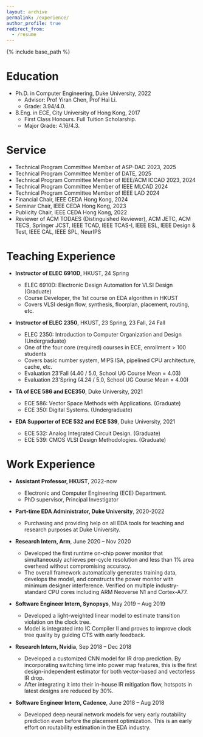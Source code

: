 ```yaml
---
layout: archive
permalink: /experience/
author_profile: true
redirect_from:
  - /resume
---
```


{% include base_path %}

Education
======
* Ph.D. in Computer Engineering, Duke University, 2022 
    * Advisor: Prof Yiran Chen, Prof Hai Li. 
    * Grade: 3.94/4.0. 
* B.Eng. in ECE, City University of Hong Kong, 2017
    * First Class Honours. Full Tuition Scholarship.  
    * Major Grade: 4.16/4.3. 

Service
======
* Technical Program Committee Member of ASP-DAC 2023, 2025  
* Technical Program Committee Member of DATE, 2025  
* Technical Program Committee Member of IEEE/ACM ICCAD 2023, 2024 
* Technical Program Committee Member of IEEE MLCAD 2024
* Technical Program Committee Member of IEEE LAD 2024
* Financial Chair, IEEE CEDA Hong Kong, 2024  
* Seminar Chair, IEEE CEDA Hong Kong, 2023
* Publicity Chair, IEEE CEDA Hong Kong, 2022
* Reviewer of ACM TODAES (Distinguished Reviewer), ACM JETC, ACM TECS, Springer JCST, IEEE TCAD, IEEE TCAS-I, IEEE ESL, IEEE Design & Test, IEEE CAL, IEEE SPL, NeurIPS 

Teaching Experience
======
* **Instructor of ELEC 6910D**, HKUST, 24 Spring 
    * ELEC 6910D: Electronic Design Automation for VLSI Design (Graduate)
    * Course Developer, the 1st course on EDA algorithm in HKUST   
    * Covers VLSI design flow, synthesis, floorplan, placement, routing, etc.  

* **Instructor of ELEC 2350**, HKUST, 23 Spring, 23 Fall, 24 Fall   
    * ELEC 2350: Introduction to Computer Organization and Design (Undergraduate)
    * One of the four core (required) courses in ECE, enrollment > 100 students   
    * Covers basic number system, MIPS ISA, pipelined CPU architecture, cache, etc.   
    * Evaluation 23'Fall (4.40 / 5.0, School UG Course Mean = 4.03)
    * Evaluation 23'Spring (4.24 / 5.0, School UG Course Mean = 4.00) 

* **TA of ECE 586 and ECE350**, Duke University, 2021 
    * ECE 586: Vector Space Methods with Applications. (Graduate) 
    * ECE 350: Digital Systems. (Undergraduate)

* **EDA Supporter of ECE 532 and ECE 539**, Duke University, 2021
    * ECE 532: Analog Integrated Circuit Design. (Graduate) 
    * ECE 539: CMOS VLSI Design Methodologies. (Graduate) 

Work Experience
======
* **Assistant Professor, HKUST**, 2022-now
  * Electronic and Computer Engineering (ECE) Department.    
  * PhD supervisor, Principal Investigator   

* **Part-time EDA Administrator, Duke University**, 2020-2022
  * Purchasing and providing help on all EDA tools for teaching and research purposes at Duke University.

* **Research Intern, Arm**, June 2020 – Nov 2020
  * Developed the first runtime on-chip power monitor that simultaneously achieves per-cycle resolution and less than 1% area overhead without compromising accuracy.
  * The overall framework automatically generates training data, develops the model, and constructs the power monitor with minimum designer interference. Verified on multiple industry-standard CPU cores including ARM Neoverse N1 and Cortex-A77. 

* **Software Engineer Intern, Synopsys**, May 2019 – Aug 2019
  * Developed a light-weighted linear model to estimate transition violation on the clock tree.
  * Model is integrated into IC Compiler II and proves to improve clock tree quality by guiding CTS with early feedback.
  
* **Research Intern, Nvidia**, Sep 2018 – Dec 2018
  * Developed a customized CNN model for IR drop prediction. By incorporating switching time into power
map features, this is the first design-independent estimator for both vector-based and vectorless IR drop.
  * After integrating it into their in-house IR mitigation flow, hotspots in latest designs are reduced by 30%.

* **Software Engineer Intern, Cadence**, June 2018 – Aug 2018
  * Developed deep neural network models for very early routability prediction even before the placement
optimization. This is an early effort on routability estimation in the EDA industry.

